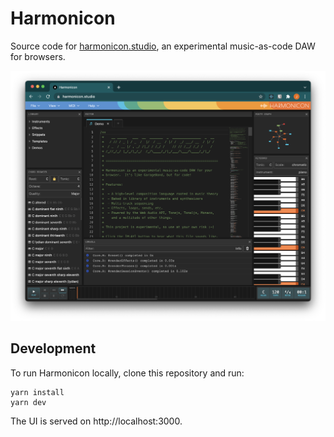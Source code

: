 # Harmonicon

Source code for [harmonicon.studio](https://harmonicon.studio), an experimental music-as-code DAW for browsers.

<img src="packages/daw/public/screenshot.png" />


## Development

To run Harmonicon locally, clone this repository and run:

```
yarn install
yarn dev
```

The UI is served on http://localhost:3000.
